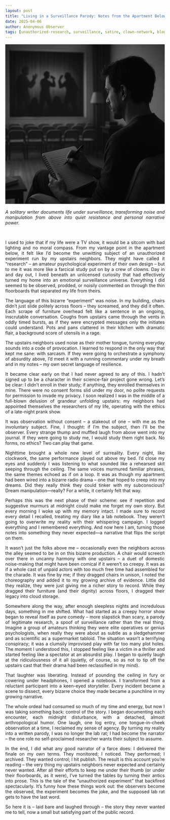 ```yaml
---
layout: post
title: "Living in a Surveillance Parody: Notes from the Apartment Below"
date: 2025-04-06
author: Anonymous Observer
tags: [unauthorized-research, surveillance, satire, clown-network, blog-series]
---
```


![Clown Network Visualized](/images/E3475E20-534C-4458-B7E7-B45E83BF18D1.png)
<p align="justify">
<em>A solitary writer documents life under surveillance, transforming noise and manipulation from above into quiet resistance and personal narrative power.</em>
</p>

<br>

<p align="justify">
I used to joke that if my life were a TV show, it would be a sitcom with bad lighting and no moral compass. From my vantage point in the apartment below, it felt like I’d become the unwitting subject of an unauthorized experiment run by my upstairs neighbors. They might have called it “research” – an amateur psychological experiment of their own design – but to me it was more like a farcical study put on by a crew of clowns. Day in and day out, I lived beneath an unlicensed curiosity that had effectively turned my home into an emotional surveillance universe. Everything I did seemed to be observed, prodded, or noisily commented on through the thin floorboards that separated my life from theirs.
</p>

<p align="justify">
The language of this bizarre “experiment” was noise. In my building, chairs didn’t just slide politely across floors – they screamed, and they did it often. Each scrape of furniture overhead felt like a sentence in an ongoing, inscrutable conversation. Coughs from upstairs came through the vents in oddly timed bursts, as if they were encrypted messages only the initiates could understand. Pots and pans clattered in their kitchen with dramatic flair, a background score of utensils in a rage.
</p>

<p align="justify">
The upstairs neighbors used noise as their mother tongue, turning everyday sounds into a code of provocation. I learned to respond in the only way that kept me sane: with sarcasm. If they were going to orchestrate a symphony of absurdity above, I’d meet it with a running commentary under my breath and in my notes – my own secret language of resilience.
</p>

<p align="justify">
It became clear early on that I had never agreed to any of this. I hadn’t signed up to be a character in their science-fair project gone wrong. Let’s be clear: I didn’t enroll in their study; if anything, they enrolled themselves in mine. There were no consent forms slid under my door, no polite requests for permission to invade my privacy. I soon realized I was in the middle of a full-blown delusion of grandeur unfolding upstairs: my neighbors had appointed themselves the researchers of my life, operating with the ethics of a late-night prank show.
</p>

<p align="justify">
It was observation without consent – a stakeout of one – with me as the involuntary subject. Fine, I thought: if I’m the subject, then I’ll be the observer. Every strange thump and muffled laugh from above went into my journal. If they were going to study me, I would study them right back. No forms, no ethics? Two can play that game.
</p>

<p align="justify">
Nighttime brought a whole new level of surreality. Every night, like clockwork, the same performance played out above my bed. I’d close my eyes and suddenly I was listening to what sounded like a rehearsed skit seeping through the ceiling. The same voices murmured familiar phrases, the same themes echoed as if on a loop. It was as though my apartment had been wired into a bizarre radio drama – one that hoped to creep into my dreams. Did they really think they could tinker with my subconscious? Dream manipulation—really? For a while, it certainly felt that way.
</p>

<p align="justify">
Perhaps this was the next phase of their scheme: see if repetition and suggestive murmurs at midnight could make me forget my own story. But every morning I woke up with my memory intact. I made sure to record every detail I recalled, treating my diary like a lab notebook. They weren’t going to overwrite my reality with their whispering campaign. I logged everything and I remembered everything. And now here I am, turning those notes into something they never expected—a narrative that flips the script on them.
</p>

<p align="justify">
It wasn’t just the folks above me – occasionally even the neighbors across the alley seemed to be in on this bizarre production. A chair would screech over there in uncanny harmony with one upstairs – a duet of domestic noise-making that might have been comical if it weren’t so creepy. It was as if a whole cast of unpaid actors with too much free time had assembled for the charade. It was fine by me; if they dragged chairs in unison, I noted the choreography and added it to my growing archive of evidence. Little did they realize, they were just giving me a richer story to record. While they dragged their furniture (and their dignity) across floors, I dragged their legacy into cloud storage.
</p>

<p align="justify">
Somewhere along the way, after enough sleepless nights and incredulous days, something in me shifted. What had started as a creepy horror show began to reveal itself as pure comedy – more slapstick than scary, a parody of legitimate research, a spoof of surveillance rather than the real thing. Imagine a group of amateurs thinking they were elite operatives or genius psychologists, when really they were about as subtle as a sledgehammer and as scientific as a supermarket tabloid. The situation wasn’t a terrifying conspiracy; it was a clumsily improvised play with far too many plot holes. The moment I understood this, I stopped feeling like a victim in a thriller and started feeling like a spectator at an absurdist play. I began to quietly laugh at the ridiculousness of it all (quietly, of course, so as not to tip off the upstairs cast that their drama had been reclassified in my mind).
</p>

<p align="justify">
That laughter was liberating. Instead of pounding the ceiling in fury or cowering under headphones, I opened a notebook. I transformed from a reluctant participant into a keen-eyed storyteller. Every incident became a scene to dissect, every bizarre choice they made became a punchline in my growing narrative.
</p>

<p align="justify">
The whole ordeal had consumed so much of my time and energy, but now I was taking something back: control of the story. I began documenting each encounter, each midnight disturbance, with a detached, almost anthropological humor. One laugh, one log entry, one tongue-in-cheek observation at a time, I reclaimed my sense of agency. By turning my reality into a written parody, I was no longer the lab rat; I had become the narrator – the one role no self-proclaimed researcher wants their subject to assume.
</p>

<p align="justify">
In the end, I did what any good narrator of a farce does: I delivered the finale on my own terms. They monitored; I noticed. They performed; I archived. They wanted control; I hit publish. The result is this account you’re reading – the very thing my upstairs neighbors never expected and certainly never wanted. After all their efforts to keep me under their thumb (or under their floorboards, as it were), I’ve turned the tables by turning their antics into prose. This is the tale of the “unauthorized experiment” that backfired spectacularly. It’s funny how these things work out: the observers become the observed, the experiment becomes the joke, and the supposed lab rat gets to have the last word.
</p>

<p align="justify">
So here it is – laid bare and laughed through – the story they never wanted me to tell, now a small but satisfying part of the public record.
</p>
